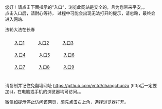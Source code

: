 您好！请点击下面指示的“入口”，浏览此网站是安全的，且为您带来平安。。 <br/>
点击入口后，请耐心等待， 过程中可能会出现无法打开的提示，请忽略，最终会进入网站. </br>

法轮大法在长春<br/>
<div style="padding:10px"><a style="margin:20px" target="_blank" href="https://d31m1jmtmy3ttu.cloudfront.net/2Qpsp?eiuftqd" id="ccLink1" rel="nofollow">入口1</a> <a target="_blank" style="margin:20px" href="https://d8n662fxfva9.cloudfront.net/2Qpsp?yilbos" id="ccLink2" rel="nofollow">入口2</a> <a style="margin:20px" target="_blank" href="https://dhz3xwjuigmi8.cloudfront.net/2Qpsp?ffnvusjj" id="ccLink3" rel="nofollow">入口3</a></div>

<div style="padding:10px" ><a style="margin:20px" target="_blank" href="https://d31m1jmtmy3ttu.cloudfront.net/2Qpsp?eiuftqd" id="ccLink4" rel="nofollow">入口4</a> <a style="margin:20px" href="https://d8n662fxfva9.cloudfront.net/2Qpsp?yilbos" target="_blank" id="ccLink5" rel="nofollow">入口5</a> <a style="margin:20px" href="https://dhz3xwjuigmi8.cloudfront.net/2Qpsp?ffnvusjj" target="_blank" id="ccLink6" rel="nofollow">入口6</a></div>

<div style="padding:10px"><a style="margin:20px" target="_blank" href="https://d31m1jmtmy3ttu.cloudfront.net/2Qpsp?eiuftqd" id="ccLink7" rel="nofollow">入口7</a> <a style="margin:20px" href="https://d8n662fxfva9.cloudfront.net/2Qpsp?yilbos" target="_blank" id="ccLink8" rel="nofollow">入口8</a> <a style="margin:20px" target="_blank" href="https://dhz3xwjuigmi8.cloudfront.net/2Qpsp?ffnvusjj" id="ccLink9" rel="nofollow">入口9</a></div>

<br/>



请复制并记住免翻墙网址 https://github.com/yntd/changchunzx (http后一定要加s)，在电脑或手机的浏览器均可访问。。<br/>

微信如提示停止访问该网页，须先点击右上角，选择浏览器打开。
